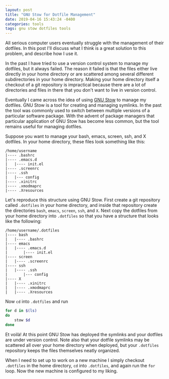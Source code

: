 ```yaml
---
layout: post
title: "GNU Stow for Dotfile Management"
date: 2019-04-16 15:43:24 -0400
categories: tools
tags: gnu stow dotfiles tools
---
```

All serious computer users eventually struggle with the management of
their dotfiles.  In this post I'll discuss what I think is a great
solution to this problem, and describe how I use it.

In the past I have tried to use a version control system to manage my
dotfiles, but it always failed.  The reason it failed is that the
files either live directly in your home directory or are scattered
among several different subdirectories in your home directory.  Making
your home directory itself a checkout of a git repository is
impractical because there are a lot of directories and files in there
that you don't want to live in version control.

Eventually I came across the idea of using [GNU
Stow](https://www.gnu.org/software/stow/stow.html) to manage my
dotfiles.  GNU Stow is a tool for creating and managing symlinks.  In
the past the tool was commonly used to switch between multiple
versions of a particular software package.  With the advent of package
managers that particular application of GNU Stow has become less
common, but the tool remains useful for managing dotfiles.

Suppose you want to manage your bash, emacs, screen, ssh, and X
dotfiles.  In your home directory, these files look something like
this:

```
/home/username
|---- .bashrc
|---- .emacs.d
|   |---- init.el
|---- .screenrc
|---- .ssh
|   |--- config
|---- .xinitrc
|---- .xmodmaprc
|---- .Xresources
```

Let's reproduce this structure using GNU Stow.  First create a git
repository called `.dotfiles` in your home directory, and inside that
repository create the directories `bash`, `emacs`, `screen`, `ssh`,
and `X`.  Next copy the dotfiles from your home directory into
`.dotfiles` so that you have a structure that looks like the
following:

```
/home/username/.dotfiles
|---- bash
|   |---- .bashrc
|---- emacs
|   |---- .emacs.d
|       |---- init.el
|---- screen
|   |---- .screenrc
|---- ssh
|   |---- .ssh
|       |--- config
|---- X
|   |---- .xinitrc
|   |---- .xmodmaprc
|   |---- .Xresources
```

Now `cd` into `.dotfiles` and run

```bash
for d in $(ls)
do
    stow $d
done
```

Et voilà!  At this point GNU Stow has deployed the symlinks and your
dotfiles are under version control.  Note also that your dotfile
symlinks may be scattered all over your home directory when deployed,
but your `.dotfiles` repository keeps the files themselves neatly
organized.

When I need to set up to work on a new machine I simply checkout
`.dotfiles` in the home directory, `cd` into `.dotfiles`, and again
run the `for` loop.  Now the new machine is configured to my liking.
